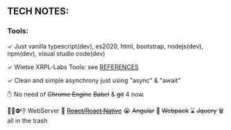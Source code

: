 
## TECH NOTES:


### Tools:

 ✓ Just vanilla typescript(dev), es2020, html, bootstrap, nodejs(dev), npm(dev), visual studio code(dev)<br/>

 ✓ Wietse XRPL-Labs Tools: see [REFERENCES](https://github.com/f1f47a23/AWESOME/blob/main/README.md)<br/>

 ✓ Clean and simple asynchrony just using "async" & "await" <br/>

 ✋ No need of ~~Chrome Engine~~  ~~Babel~~ & ~~git~~ 4 now.<br/>

 🚫❌⛔👎 WebServer   💩 [~~React/React Native~~](reactjs-idea.md)   😭 ~~Angular~~   🦴  ~~Webpack~~   ⌛ ~~Jquery~~ 🗑️ all in the trash<br/>
 
 
 


